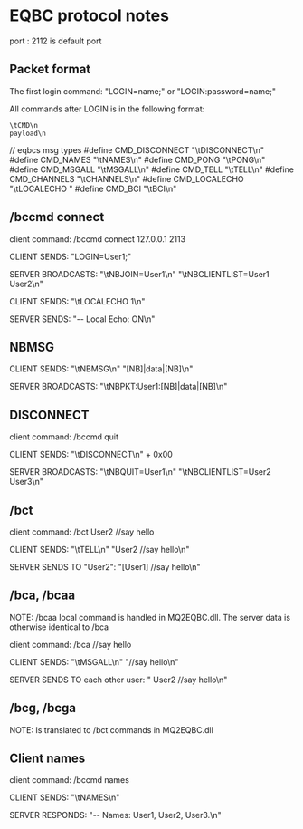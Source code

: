 # EQBC protocol notes


port : 2112  is default port



## Packet format

The first login command:   "LOGIN=name;" or "LOGIN:password=name;"


All commands after LOGIN is in the following format:

    \tCMD\n
    payload\n

// eqbcs msg types
#define CMD_DISCONNECT "\tDISCONNECT\n"
#define CMD_NAMES "\tNAMES\n"
#define CMD_PONG "\tPONG\n"
#define CMD_MSGALL "\tMSGALL\n"
#define CMD_TELL "\tTELL\n"
#define CMD_CHANNELS "\tCHANNELS\n"
#define CMD_LOCALECHO "\tLOCALECHO "
#define CMD_BCI "\tBCI\n"



## /bccmd connect <server> <port> <password>

client command:
    /bccmd connect 127.0.0.1 2113

CLIENT SENDS:
    "LOGIN=User1;"

SERVER BROADCASTS:
    "\tNBJOIN=User1\n"
    "\tNBCLIENTLIST=User1 User2\n"

CLIENT SENDS:
    "\tLOCALECHO 1\n"

SERVER SENDS:
    "-- Local Echo: ON\n"



## NBMSG

CLIENT SENDS:
    "\tNBMSG\n"
    "[NB]|data|[NB]\n"

SERVER BROADCASTS:
    "\tNBPKT:User1:[NB]|data|[NB]\n"




## DISCONNECT

client command:
    /bccmd quit

CLIENT SENDS:
    "\tDISCONNECT\n" + 0x00

SERVER BROADCASTS:
    "\tNBQUIT=User1\n"
    "\tNBCLIENTLIST=User2 User3\n"



## /bct

client command:
    /bct User2 //say hello

CLIENT SENDS:
    "\tTELL\n"
    "User2 //say hello\n"

SERVER SENDS TO "User2":
    "[User1] //say hello\n"




## /bca, /bcaa

NOTE: /bcaa local command is handled in MQ2EQBC.dll.
The server data is otherwise identical to /bca


client command:
    /bca //say hello

CLIENT SENDS:
    "\tMSGALL\n"
    "//say hello\n"

SERVER SENDS TO each other user:
    "<User1> User2 //say hello\n"


## /bcg, /bcga

NOTE: Is translated to /bct commands in MQ2EQBC.dll


## Client names

client command:
    /bccmd names

CLIENT SENDS:
    "\tNAMES\n"

SERVER RESPONDS:
    "-- Names: User1, User2, User3.\n"

